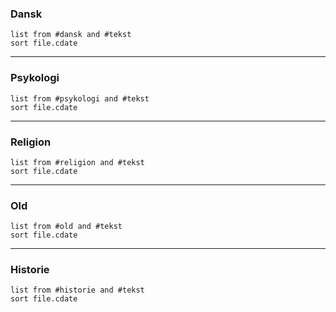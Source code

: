 ### Dansk
```dataview 
list from #dansk and #tekst
sort file.cdate
```
---
### Psykologi
```dataview 
list from #psykologi and #tekst
sort file.cdate
```
---

### Religion
```dataview 
list from #religion and #tekst
sort file.cdate
```
---
### Old
```dataview 
list from #old and #tekst
sort file.cdate
```
---
### Historie
```dataview 
list from #historie and #tekst
sort file.cdate
```

